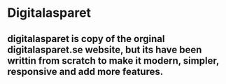 # Digitalasparet
## digitalasparet is copy of the orginal digitalasparet.se website, but its have been writtin from scratch to make it modern, simpler, responsive and add more features.
